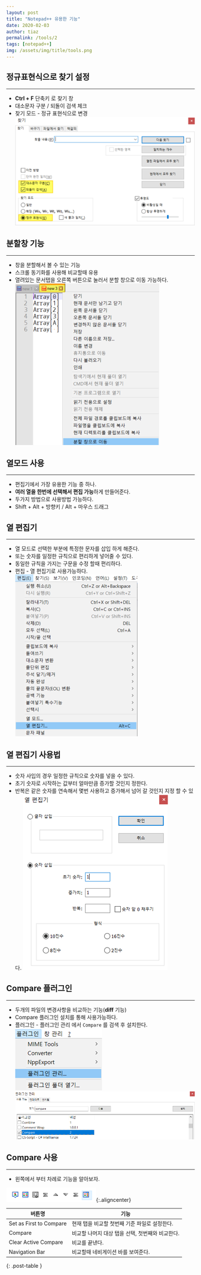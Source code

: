 ```yaml
---
layout: post
title: "Notepad++ 유용한 기능"
date: 2020-02-03
author: tiaz
permalink: /tools/2
tags: [notepad++]
img: /assets/img/title/tools.png
---
```

## 정규표현식으로 찾기 설정
---
- **Ctrl + F** 단축키 로 찾기 창
- 대소문자 구분 / 되돌이 검색 체크
- 찾기 모드 - 정규 표현식으로 변경
!["Notepad++"](/assets/img/content/tools/Notepad-05.png)

## 분할창 기능
---
- 창을 분할해서 볼 수 있는 기능
- 스크롤 동기화를 사용해 비교할때 유용
- 열려있는 문서탭을 오른쪽 버튼으로 눌러서 분할 창으로 이동 가능하다.
!["Notepad++"](/assets/img/content/tools/Notepad-08.png)

## 열모드 사용
---
- 편집기에서 가장 유용한 기능 중 하나.
- **여러 열을 한번에 선택해서 편집 가능**하게 만들어준다.
- 두가지 방법으로 사용방법 가능하다.
- Shift + Alt + 방향키 / Alt + 마우스 드래그

## 열 편집기
---
- 열 모드로 선택한 부분에 특정한 문자를 삽입 하게 해준다.
- 또는 숫자를 일정한 규칙으로 편리하게 넣어줄 수 있다.
- 동일한 규칙을 가지는 구문을 수정 할때 편리하다.
- 편집 - 열 편집기로 사용가능하다.
!["Notepad++"](/assets/img/content/tools/Notepad-14.png)

## 열 편집기 사용법
---
- 숫자 사입의 경우 일정한 규칙으로 숫자를 넣을 수 있다.
- 초기 숫자로 시작하는 값부터 얼마만큼 증가할 것인지 정한다.
- 반복은 같은 숫자를 연속해서 몇번 사용하고 증가해서 넘어 갈 것인지 지정 할 수 있다.
!["Notepad++"](/assets/img/content/tools/Notepad-15.png)

## Compare 플러그인
---
- 두개의 파일의 변경사항을 비교하는 기능(**diff** 기능)
- Compare 플러그인 설치를 통해 사용가능하다.
- 플러그인 - 플러그인 관리 에서 `Compare` 를 검색 후 설치한다.
!["Notepad++"](/assets/img/content/tools/Notepad-11.png)
!["Notepad++"](/assets/img/content/tools/Notepad-12.png)

## Compare 사용
---
- 왼쪽에서 부터 차례로 기능을 알아보자.

!["Notepad++"](/assets/img/content/tools/Notepad-13.png){:.aligncenter}

| 버튼명 | 기능 |
| -----  | --- |
| Set as First to Compare | 현재 탭을 비교할 첫번째 기준 파일로 설정한다.|
| Compare | 비교할 나머지 대상 탭을 선택, 첫번째와 비교한다. |
| Clear Active Compare | 비교를 끝낸다. |
| Navigation Bar | 비교할때 네비게이션 바를 보여준다. |
{: .post-table }